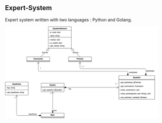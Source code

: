 ## Expert-System

Expert system written with two languages : Python and Golang.

<div align="center">
<img src="./ClassDiagram.png" />
</div>